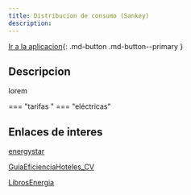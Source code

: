 ```yaml
---
title: Distribucion de consumo (Sankey)
description: 
---
```


[Ir a la aplicacion](https://i411rxb9if.execute-api.eu-west-1.amazonaws.com/dev){: .md-button .md-button--primary }

## Descripcion
lorem

=== "tarifas "
    === "eléctricas"



## Enlaces de interes
[energystar](https://www.energystar.gov/buildings/facility-owners-and-managers/existing-buildings/use-portfolio-manager)

[GuiaEficienciaHoteles_CV](https://www.miteco.gob.es/es/cambio-climatico/planes-y-estrategias/GuiaEficienciaHoteles_CV_tcm30-70383.pdf)

[LibrosEnergia](https://energia.gob.es/balances/Balances/LibrosEnergia/Libro-Energia-2018.pdf)